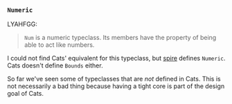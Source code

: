 
  [spire]: https://github.com/non/spire

### `Numeric`

LYAHFGG:

> `Num` is a numeric typeclass. Its members have the property of being able to act like numbers.

I could not find Cats' equivalent for this typeclass,
but [spire][spire] defines `Numeric`. Cats doesn't define `Bounds` either.

So far we've seen some of typeclasses that are *not* defined in Cats.
This is not necessarily a bad thing because having a tight core is part of the design goal of Cats.
